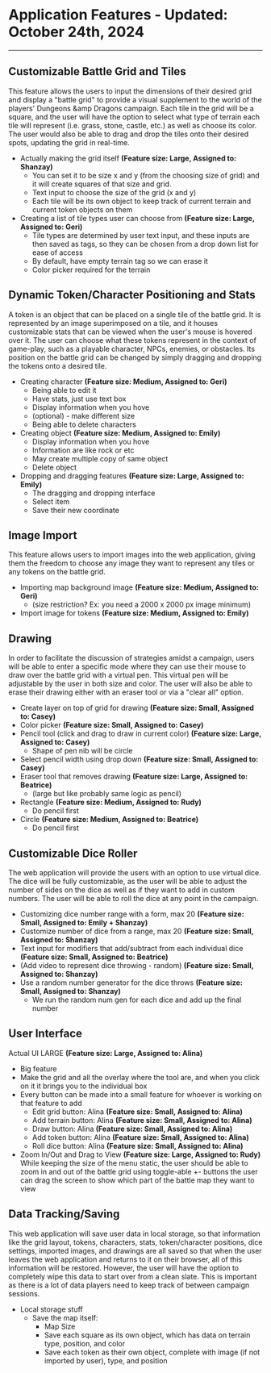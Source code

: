 # Application Features - Updated: October 24th, 2024
---
## Customizable Battle Grid and Tiles

This feature allows the users to input the dimensions of their desired grid and display a "battle grid" to provide a visual supplement to the world of the players' Dungeons &amp Dragons campaign. Each tile in the grid will be a square, and the user will have the option to select what type of terrain each tile will represent (i.e. grass, stone, castle, etc.) as well as choose its color. The user would also be able to drag and drop the tiles onto their desired spots, updating the grid in real-time.
- Actually making the grid itself **(Feature size: Large, Assigned to: Shanzay)**
  - You can set it to be size x and y (from the choosing size of grid) and it will create squares of that size and grid. 
  - Text input to choose the size of the grid (x and y)
  - Each tile will be its own object to keep track of current terrain and current token objects on them
- Creating a list of tile types user can choose from **(Feature size: Large, Assigned to: Geri)**
  - Tile types are determined by user text input, and these inputs are then saved as tags, so they can be chosen from a drop down list for ease of access
  - By default, have empty terrain tag so we can erase it
  - Color picker required for the terrain 

## Dynamic Token/Character Positioning and Stats

A token is an object that can be placed on a single tile of the battle grid. It is represented by an image superimposed on a tile, and it houses customizable stats that can be viewed when the user's mouse is hovered over it. The user can choose what these tokens represent in the context of game-play, such as a playable character, NPCs, enemies, or obstacles. Its position on the battle grid can be changed by simply dragging and dropping the tokens onto a desired tile.

- Creating character **(Feature size: Medium, Assigned to: Geri)**
  - Being able to edit it
  - Have stats, just use text box
  - Display information when you hove
  - (optional) - make different size
  - Being able to delete characters
- Creating object **(Feature size: Medium, Assigned to: Emily)**
  - Display information when you hove
  - Information are like rock or etc
  - May create multiple copy of same object
  - Delete object
- Dropping and dragging features **(Feature size: Large, Assigned to: Emily)**
  - The dragging and dropping interface
  - Select item
  - Save their new coordinate

## Image Import

This feature allows users to import images into the web application, giving them the freedom to choose any image they want to represent any tiles or any tokens on the battle grid. 
- Importing map background image **(Feature size: Medium, Assigned to: Geri)**
  - (size restriction? Ex: you need a 2000 x 2000 px image minimum) 
- Import image for tokens **(Feature size: Medium, Assigned to: Emily)**

## Drawing 

In order to facilitate the discussion of strategies amidst a campaign, users will be able to enter a specific mode where they can use their mouse to draw over the battle grid with a virtual pen. This virtual pen will be adjustable by the user in both size and color. The user will also be able to erase their drawing either with an eraser tool or via a "clear all" option.

- Create layer on top of grid for drawing **(Feature size: Small, Assigned to: Casey)**
- Color picker **(Feature size: Small, Assigned to: Casey)**
- Pencil tool (click and drag to draw in current color) **(Feature size: Large, Assigned to: Casey)**
  - Shape of pen nib will be circle
- Select pencil width using drop down **(Feature size: Small, Assigned to: Casey)**
- Eraser tool that removes drawing **(Feature size: Large, Assigned to: Beatrice)**
  - (large but like probably same logic as pencil)
- Rectangle **(Feature size: Medium, Assigned to: Rudy)**
  - Do pencil first
- Circle **(Feature size: Medium, Assigned to: Beatrice)**
  - Do pencil first

## Customizable Dice Roller

The web application will provide the users with an option to use virtual dice. The dice will be fully customizable, as the user will be able to adjust the number of sides on the dice as well as if they want to add in custom numbers. The user will be able to roll the dice at any point in the campaign.

- Customizing dice number range with a form, max 20 **(Feature size: Small, Assigned to: Emily + Shanzay)**
- Customize number of dice from a range, max 20 **(Feature size: Small, Assigned to: Shanzay)**
- Text input for modifiers that add/subtract from each individual dice **(Feature size: Small, Assigned to: Beatrice)**
- (Add video to represent dice throwing - random) **(Feature size: Small, Assigned to: Shanzay)**
- Use a random number generator for the dice throws **(Feature size: Small, Assigned to: Shanzay)**
  - We run the random num gen for each dice and add up the final number

## User Interface
Actual UI LARGE **(Feature size: Large, Assigned to: Alina)**
- Big feature
- Make the grid and all the overlay where the tool are, and when you click on it it brings you to the individual box
- Every button can be made into a small feature for whoever is working on that feature to add 
  - Edit grid button: Alina **(Feature size: Small, Assigned to: Alina)**
  - Add terrain button: Alina **(Feature size: Small, Assigned to: Alina)**
  - Draw button: Alina **(Feature size: Small, Assigned to: Alina)**
  - Add token button: Alina **(Feature size: Small, Assigned to: Alina)**
  - Roll dice button: Alina **(Feature size: Small, Assigned to: Alina)**
- Zoom In/Out and Drag to View **(Feature size: Large, Assigned to: Rudy)**
While keeping the size of the menu static, the user should be able to zoom in and out of the battle grid using toggle-able +- buttons
the user can drag the screen to show which part of the battle map they want to view


## Data Tracking/Saving

This web application will save user data in local storage, so that information like the grid layout, tokens, characters, stats, token/character positions, dice settings, imported images, and drawings are all saved so that when the user leaves the web application and returns to it on their browser, all of this information will be restored. However, the user will have the option to completely wipe this data to start over from a clean slate. This is important as there is a lot of data players need to keep track of between campaign sessions.
- Local storage stuff 
  - Save the map itself:
    - Map Size
    - Save each square as its own object, which has data on terrain type, position, and color
    - Save each token as their own object, complete with image (if not imported by user), type, and position
